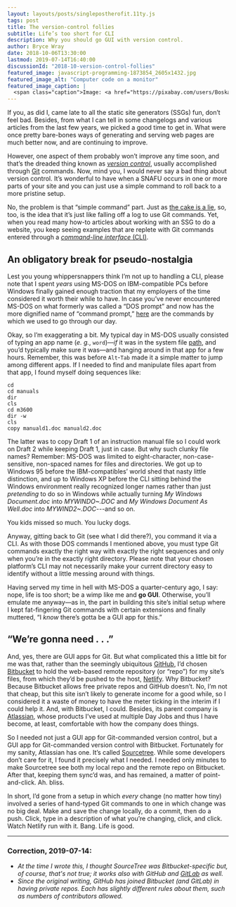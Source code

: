 ```yaml
---
layout: layouts/posts/singlepostherofit.11ty.js
tags: post
title: The version-control follies
subtitle: Life’s too short for CLI
description: Why you should go GUI with version control.
author: Bryce Wray
date: 2018-10-06T13:30:00
lastmod: 2019-07-14T16:40:00
discussionId: "2018-10-version-control-follies"
featured_image: javascript-programming-1873854_2605x1432.jpg
featured_image_alt: "Computer code on a monitor"
featured_image_caption: |
  <span class="caption">Image: <a href="https://pixabay.com/users/Boskampi-3788146/?utm_source=link-attribution&amp;utm_medium=referral&amp;utm_campaign=image&amp;utm_content=1873854">Boskampi</a>; <a href="https://pixabay.com/?utm_source=link-attribution&amp;utm_medium=referral&amp;utm_campaign=image&amp;utm_content=1873854">Pixabay</a></span>
---
```


If you, as did I, came late to all the static site generators (SSGs) fun, don’t feel bad. Besides, from what I can tell in some changelogs and various articles from the last few years, we picked a good time to get in. What were once pretty bare-bones ways of generating and serving web pages are much better now, and are continuing to improve.

However, one aspect of them probably won’t improve any time soon, and that’s the dreaded thing known as [*version control*](https://en.wikipedia.org/wiki/Version_control), usually accomplished through [Git](https://git-scm.com) commands. Now, mind you, I would never say a bad thing about version control. It’s wonderful to have when a SNAFU occurs in one or more parts of your site and you can just use a simple command to roll back to a more pristine setup.

No, the problem is that “simple command” part. Just as [the cake is a lie](https://knowyourmeme.com/memes/the-cake-is-a-lie), so, too, is the idea that it’s just like falling off a log to use Git commands. Yet, when you read many how-to articles about working with an SSG to do a website, you keep seeing examples that are replete with Git commands entered through a [*command-line interface* (CLI)](https://en.wikipedia.org/wiki/Command-line_interface).

## An obligatory break for pseudo-nostalgia

Lest you young whippersnappers think I’m not up to handling a CLI, please note that I spent *years* using MS-DOS on IBM-compatible PCs before Windows finally gained enough traction that my employers of the time considered it worth their while to have. In case you’ve never encountered MS-DOS on what formerly was called a “DOS prompt” and now has the more dignified name of “command prompt,” [here](https://www.lifewire.com/dos-commands-4070427) are the commands by which we used to go through our day.

Okay, so I’m exaggerating a bit. My typical day in MS-DOS usually consisted of typing an app name (*e. g.*, `word`)—*if* it was in the system file [path](https://www.pcmag.com/encyclopedia/term/41838/dos-path), and you’d typically make sure it was—and hanging around in that app for a few hours. Remember, this was before `Alt`-`Tab` made it a simple matter to jump among different apps. If I needed to find and manipulate files apart from that app, I found myself doing sequences like:

```batch
cd
cd manuals
dir
cls
cd m3600
dir -w
cls
copy manuald1.doc manuald2.doc
```

The latter was to copy Draft 1 of an instruction manual file so I could work on Draft 2 while keeping Draft 1, just in case. But why such clunky file names? Remember: MS-DOS was limited to eight-character, non-case-sensitive, non-spaced names for files and directories. We got up to Windows 95 before the IBM-compatibles’ world shed that nasty little distinction, and up to Windows XP before the CLI sitting behind the Windows environment really recognized longer names rather than just *pretending* to do so in Windows while actually turning *My Windows Document.doc* into *MYWINDO~.DOC* and *My Windows Document As Well.doc* into *MYWIND2~.DOC*---and so on.

You kids missed so much. You lucky dogs.

Anyway, gitting back to Git (see what I did there?), you command it via a CLI. As with those DOS commands I mentioned above, you must type Git commands exactly the right way with exactly the right sequences and only when you’re in the exactly right directory. Please note that your chosen platform’s CLI may not necessarily make your current directory easy to identify without a little messing around with things.

Having served my time in hell with MS-DOS a quarter-century ago, I say: nope, life is too short; be a wimp like me and **go GUI**. Otherwise, you’ll emulate me anyway—as in, the part in building this site’s initial setup where I kept fat-fingering Git commands with certain extensions and finally muttered, “I *know* there’s gotta be a GUI app for this.”

## “We’re gonna need&nbsp;.&nbsp;.&nbsp;.”

And, yes, there are GUI apps for Git. But what complicated this a little bit for me was that, rather than the seemingly ubiquitous [GitHub](https://github.com), I’d chosen [Bitbucket](https://bitbucket.org) to hold the web-based remote repository (or “repo”) for my site’s files, from which they’d be pushed to the host, [Netlify](https://netlify.com). Why Bitbucket? Because Bitbucket allows free private repos and GitHub doesn’t. No, I’m not that cheap, but this site isn’t likely to generate income for a good while, so I considered it a waste of money to have the meter ticking in the interim if I could help it. And, with Bitbucket, I could. Besides, its parent company is [Atlassian](https://www.atlassian.com/software), whose products I’ve used at multiple Day Jobs and thus I have become, at least, comfortable with how the company does things.

So I needed not just a GUI app for Git-commanded version control, but a GUI app for Git-commanded version control with Bitbucket. Fortunately for my sanity, Atlassian has one. It’s called [Sourcetree](https://www.sourcetreeapp.com). While some developers don’t care for it, I found it precisely what I needed. I needed only minutes to make Sourcetree see both my local repo and the remote repo on Bitbucket. After that, keeping them sync’d was, and has remained, a matter of point-and-click. Ah. bliss.

In short, I’d gone from a setup in which *every* change (no matter how tiny) involved a series of hand-typed Git commands to one in which change was no big deal. Make and save the change locally, do a commit, then do a push. Click, type in a description of what you’re changing, click, and click. Watch Netlify run with it. Bang. Life is good.

<hr />

### Correction, 2019-07-14:

- *At the time I wrote this, I thought SourceTree was Bitbucket-specific but, of course, that's not true; it works also with GitHub and [GitLab](https://gitlab.com) as well.*
- *Since the original writing, GitHub has joined Bitbucket (and GitLab) in having private repos. Each has slightly different rules about them, such as numbers of contributors allowed.*
